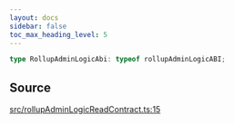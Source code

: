 ```yaml
---
layout: docs
sidebar: false
toc_max_heading_level: 5
---
```


```ts
type RollupAdminLogicAbi: typeof rollupAdminLogicABI;
```

## Source

[src/rollupAdminLogicReadContract.ts:15](https://github.com/OffchainLabs/arbitrum-orbit-sdk/blob/9d5595a042e42f7d6b9af10a84816c98ea30f330/src/rollupAdminLogicReadContract.ts#L15)
